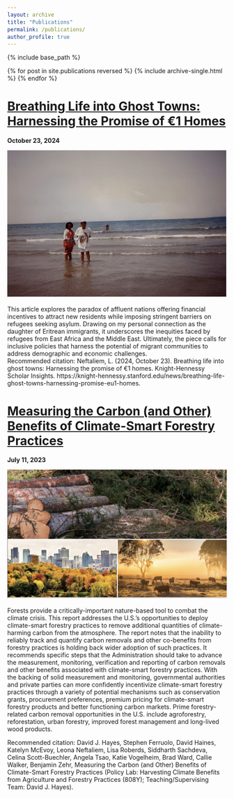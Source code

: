 ```yaml
---
layout: archive
title: "Publications"
permalink: /publications/
author_profile: true
---
```

<!--
 {% if site.author.googlescholar %}
  <div class="wordwrap">You can also find my articles on <a href="{{site.author.googlescholar}}">my Google Scholar profile</a>.</div>
 {% endif %}
-->


{% include base_path %}

{% for post in site.publications reversed %}
  {% include archive-single.html %}
{% endfor %}

[Breathing Life into Ghost Towns: Harnessing the Promise of €1 Homes](https://knight-hennessy.stanford.edu/news/breathing-life-ghost-towns-harnessing-promise-eu1-homes)
======
**October 23, 2024**
<br>
<div style="text-align: center;">
  <img src="/images/massawa.png" alt="Leona's mother and aunt in Massawa, Eritrea, a coastal city on the Red Sea. style="width: 400px;">
</div>
<br>
This article explores the paradox of affluent nations offering financial incentives to attract new residents while imposing stringent barriers on refugees seeking asylum. Drawing on my personal connection as the daughter of Eritrean immigrants, it underscores the inequities faced by refugees from East Africa and the Middle East. Ultimately, the piece calls for inclusive policies that harness the potential of migrant communities to address demographic and economic challenges.
<br>
Recommended citation: Neftaliem, L. (2024, October 23). Breathing life into ghost towns: Harnessing the promise of €1 homes. Knight-Hennessy Scholar Insights. https://knight-hennessy.stanford.edu/news/breathing-life-ghost-towns-harnessing-promise-eu1-homes.

[Measuring the Carbon (and Other) Benefits of Climate-Smart Forestry Practices](https://law.stanford.edu/wp-content/uploads/2023/07/Measuring-the-Carbon-and-Other-Benefits-of-Climate-Smart-Forestry-Practices.pdf)
======
**July 11, 2023**
<br>
<div style="text-align: center;">
  <img src="/images/slp_report.png" alt="Photographs of tree logging, urban trees, and a dryland. style="width: 400px;">
</div>
<br>
Forests provide a critically-important nature-based tool to combat the climate crisis. This report addresses the U.S.’s opportunities to deploy climate-smart forestry practices to remove additional quantities of climate-harming carbon from the atmosphere. The report notes that the inability to reliably track and quantify carbon removals and other co-benefits from forestry practices is holding back wider adoption of such practices. It recommends specific steps that the Administration should take to advance the measurement, monitoring, verification and reporting of carbon removals and other benefits associated with climate-smart forestry practices. With the backing of solid measurement and monitoring, governmental authorities and private parties can more confidently incentivize climate-smart forestry practices through a variety of potential mechanisms such as conservation grants, procurement preferences, premium pricing for climate-smart forestry products and better functioning carbon markets. Prime forestry-related carbon removal opportunities in the U.S. include agroforestry, reforestation, urban forestry, improved forest management and long-lived wood products.

Recommended citation: David J. Hayes, Stephen Ferruolo, David Haines, Katelyn McEvoy, Leona Neftaliem, Lisa Roberds, Siddharth Sachdeva, Celina Scott-Buechler, Angela Tsao, Katie Vogelheim, Brad Ward, Callie Walker, Benjamin Zehr, Measuring the Carbon (and Other) Benefits of Climate-Smart Forestry Practices (Policy Lab: Harvesting Climate Benefits from Agriculture and Forestry Practices (808Y); Teaching/Supervising Team: David J. Hayes).
